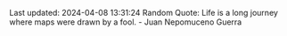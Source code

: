 Last updated: 2024-04-08 13:31:24
Random Quote: Life is a long journey where maps were drawn by a fool. - Juan Nepomuceno Guerra